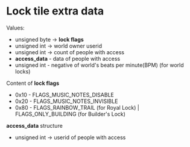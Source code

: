 # Lock tile extra data

Values:
- unsigned byte -> **lock flags**
- unsigned int -> world owner userid
- unsigned int -> count of people with access
- **access_data** - data of people with access 
- unsigned int - negative of world's beats per minute(BPM) (for world locks)

Content of **lock flags**
- 0x10 - FLAGS_MUSIC_NOTES_DISABLE
- 0x20 - FLAGS_MUSIC_NOTES_INVISIBLE
- 0x80 - FLAGS_RAINBOW_TRAIL (for Royal Lock) | FLAGS_ONLY_BUILDING (for Builder's Lock)

**access_data** structure
- unsigned int -> userid of people with access
